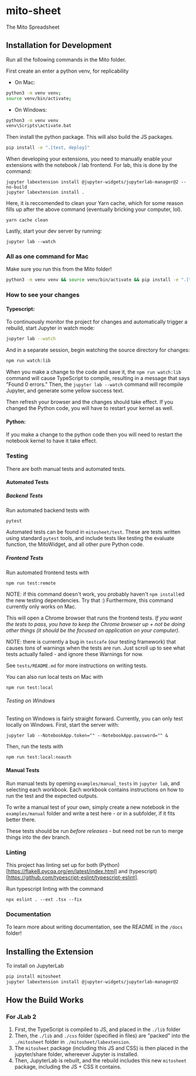 
# mito-sheet

The Mito Spreadsheet

## Installation for Development

Run all the following commands in the Mito folder. 

First create an enter a python venv, for replicability

- On Mac:
```bash
python3 -m venv venv;
source venv/bin/activate;
```

- On Windows:
```bash
python3 -m venv venv
venv\Scripts\activate.bat
```

Then install the python package. This will also build the JS packages.
```bash
pip install -e ".[test, deploy]"
```

When developing your extensions, you need to manually enable your extensions with the
notebook / lab frontend. For lab, this is done by the command:
```
jupyter labextension install @jupyter-widgets/jupyterlab-manager@2 --no-build
jupyter labextension install .
```

Here, it is reccomended to clean your Yarn cache, which for some reason fills up after the above command (eventually bricking your computer, lol).
```
yarn cache clean
```

Lastly, start your dev server by running:
```
jupyter lab --watch
```

### All as one command for Mac

Make sure you run this from the Mito folder!

```bash
python3 -m venv venv && source venv/bin/activate && pip install -e ".[test, deploy]" && jupyter labextension install @jupyter-widgets/jupyterlab-manager@2 --no-build && jupyter labextension install . && yarn cache clean && jupyter lab --watch
```

### How to see your changes
#### Typescript:
To continuously monitor the project for changes and automatically trigger a rebuild, start Jupyter in watch mode:
```bash
jupyter lab --watch
```
And in a separate session, begin watching the source directory for changes:
```bash
npm run watch:lib
```

When you make a change to the code and save it, the `npm run watch:lib` command will cause TypeScript to compile, resulting in a message that says "Found 0 errors." Then, the `jupyter lab --watch` command will recompile Jupyter, and generate some yellow success text.

Then refresh your browser and the changes should take effect. If you changed the Python code, you will have to restart your kernel as well. 

#### Python:
If you make a change to the python code then you will need to restart the notebook kernel to have it take effect.

### Testing

There are both manual tests and automated tests. 

#### Automated Tests


##### Backend Tests

Run automated backend tests with
```
pytest
```
Automated tests can be found in  `mitosheet/test`. These are tests written using standard `pytest` tools, and include tests like testing the evaluate function, the MitoWidget, and all other pure Python code. 

##### Frontend Tests

Run automated frontend tests with
```
npm run test:remote
```
NOTE: if this command doesn't work, you probably haven't `npm install`ed the new testing dependencies. Try that :) Furthermore, this command currently only works on Mac.

This will open a Chrome browser that runs the frontend tests. _If you want the tests to pass, you have to keep the Chrome browser up + not be doing other things (it should be the focused on application on your computer)_. 

NOTE: there is currently a bug in `testcafe` (our testing framework) that causes _tons_ of warnings when the tests are run. Just scroll up to see what tests actually failed - and ignore these Warnings for now.

See `tests/README.md` for more instructions on writing tests.

You can also run local tests on Mac with
```
npm run test:local
```
###### Testing on Windows

Testing on Windows is fairly straight forward. Currently, you can only test locally on Windows. First, start the server with:
```
jupyter lab --NotebookApp.token="" --NotebookApp.password="" &
```

Then, run the tests with
```
npm run test:local:noauth
```

#### Manual Tests

Run manual tests by opening `examples/manual_tests` in `jupyter lab`, and selecting each workbook. Each workbook contains instructions on how to run the test and the expected outputs. 

To write a manual test of your own, simply create a new notebook in the `examples/manual` folder and write a test here - or in a subfolder, if it fits better there. 

These tests should be run _before releases_ - but need not be run to merge things into the dev branch. 

### Linting

This project has linting set up for both (Python)[https://flake8.pycqa.org/en/latest/index.html] and (typescript)[https://github.com/typescript-eslint/typescript-eslint]. 

Run typescript linting with the command 
```
npx eslint . --ext .tsx --fix
```

### Documentation

To learn more about writing documentation, see the README in the `/docs` folder!

## Installing the Extension

To install on JupyterLab

```bash
pip install mitosheet
jupyter labextension install @jupyter-widgets/jupyterlab-manager@2
```

## How the Build Works

### For JLab 2

1. First, the TypeScript is compiled to JS, and placed in the `./lib` folder
2. Then, the `./lib` and `./css` folder (specified in files) are "packed" into the `./mitosheet` folder in `./mitosheet/labextension`.
3. The `mitosheet` package (including this JS and CSS) is then placed in the jupyter/share folder, whereever Jupyter is installed.
4. Then, JupyterLab is rebuilt, and the rebuild includes this new `mitosheet` package, including the JS + CSS it contains.
